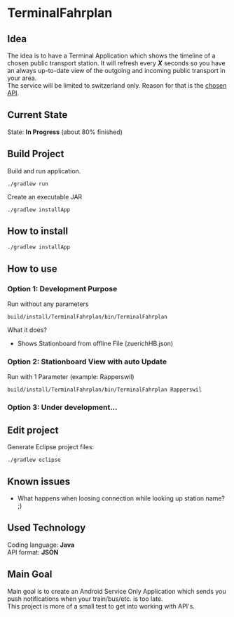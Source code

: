 # TerminalFahrplan
## Idea
The idea is to have a Terminal Application which shows the timeline of a chosen public transport station. It will refresh every ***X*** seconds so you have an always up-to-date view of the outgoing and incoming public transport in your area.  
The service will be limited to switzerland only. Reason for that is the [chosen API](http://transport.opendata.ch "Swiss public transport API").
## Current State
State: **In Progress** (about 80% finished)
## Build Project

Build and run application.

```
./gradlew run
```

Create an executable JAR

```
./gradlew installApp
```
## How to install
```
./gradlew installApp
```
## How to use
### Option 1: Development Purpose
Run without any parameters

```
build/install/TerminalFahrplan/bin/TerminalFahrplan
```	
What it does?  

* Shows Stationboard from offline File (zuerichHB.json)

### Option 2: Stationboard View with auto Update
Run with 1 Parameter (example: Rapperswil)

```
build/install/TerminalFahrplan/bin/TerminalFahrplan Rapperswil
```	
### Option 3: Under development...
		
## Edit project

Generate Eclipse project files:

```
./gradlew eclipse
```
## Known issues
- What happens when loosing connection while looking up station name? ;)

## Used Technology
Coding language: **Java**  
API format:	**JSON**
## Main Goal
Main goal is to create an Android Service Only Application which sends you push notifications when your train/bus/etc. is too late.  
This project is more of a small test to get into working with API's.




